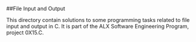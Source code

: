 ##File Input and Output

This directory contain solutions to some programming tasks related to file input and output in C. It is part of the ALX Software Engineering Program, project 0X15.C.
